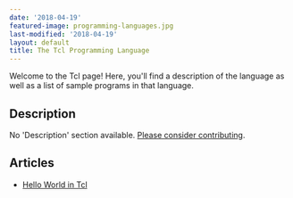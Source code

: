 ```yaml
---
date: '2018-04-19'
featured-image: programming-languages.jpg
last-modified: '2018-04-19'
layout: default
title: The Tcl Programming Language
---
```


Welcome to the Tcl page! Here, you'll find a description of the language as well as a list of sample programs in that language.

## Description

No 'Description' section available. [Please consider contributing](https://github.com/TheRenegadeCoder/sample-programs-website).

## Articles

- [Hello World in Tcl](https://sampleprograms.io/projects/hello-world/tcl)